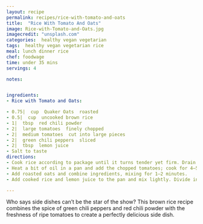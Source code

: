 ```yaml
---
layout: recipe
permalink: recipes/rice-with-tomato-and-oats
title:  "Rice With Tomato And Oats"
image: Rice-with-Tomato-and-Oats.jpg
imagecredit: "unsplash.com"
categories:  healthy vegan vegetarian
tags:  healthy vegan vegetarian rice
meal: lunch dinner rice
chef: foodwage
time: under 35 mins
servings: 4

notes:


ingredients:
- Rice with Tomato and Oats:

- 0.75|  cup  Quaker Oats  roasted
- 0.5|  cup  uncooked brown rice
- 1|  tbsp  red chili powder
- 2|  large tomatoes  finely chopped
- 2|  medium tomatoes  cut into large pieces
- 2|  green chili peppers  sliced
- 2|  tbsp  lemon juice
- Salt to taste
directions:
- Cook rice according to package until it turns tender yet firm. Drain water and set rice aside to cool.
- Heat a bit of oil in a pan and add the chopped tomatoes; cook for 4–5 minutes. Add salt, red chili powder and green chilies; cook for 1–2 minutes.
- Add roasted oats and combine ingredients, mixing for 1–2 minutes.
- Add cooked rice and lemon juice to the pan and mix lightly. Divide into bowls and serve hot.

---
```


Who says side dishes can’t be the star of the show? This brown rice recipe combines the spice of green chili peppers and red chili powder with the freshness of ripe tomatoes to create a perfectly delicious side dish.